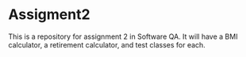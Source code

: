 # Assigment2
This is a repository for assignment 2 in Software QA. It will have a BMI calculator, a retirement calculator, and test classes for each. 
